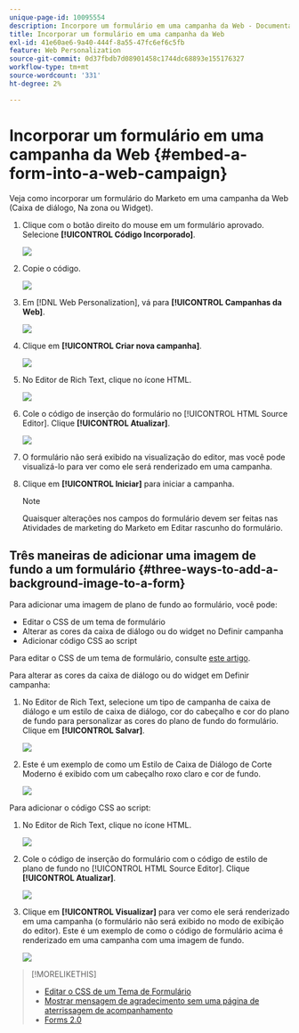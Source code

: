 ```yaml
---
unique-page-id: 10095554
description: Incorpore um formulário em uma campanha da Web - Documentação do Marketo - Documentação do produto
title: Incorporar um formulário em uma campanha da Web
exl-id: 41e60ae6-9a40-444f-8a55-47fc6ef6c5fb
feature: Web Personalization
source-git-commit: 0d37fbdb7d08901458c1744dc68893e155176327
workflow-type: tm+mt
source-wordcount: '331'
ht-degree: 2%

---
```


# Incorporar um formulário em uma campanha da Web {#embed-a-form-into-a-web-campaign}

Veja como incorporar um formulário do Marketo em uma campanha da Web (Caixa de diálogo, Na zona ou Widget).

1. Clique com o botão direito do mouse em um formulário aprovado. Selecione **[!UICONTROL Código Incorporado]**.

   ![](assets/image2015-12-16-10-3a58-3a39.png)

1. Copie o código.

   ![](assets/image2015-12-16-11-3a16-3a24.png)

1. Em [!DNL Web Personalization], vá para **[!UICONTROL Campanhas da Web]**.

   ![](assets/web-campaigns-hand-7.jpg)

1. Clique em **[!UICONTROL Criar nova campanha]**.

   ![](assets/create-new-web-campaign-hand-1.jpg)

1. No Editor de Rich Text, clique no ícone HTML.

   ![](assets/five-1.png)

1. Cole o código de inserção do formulário no [!UICONTROL HTML Source Editor]. Clique **[!UICONTROL Atualizar]**.

   ![](assets/six-1.png)

1. O formulário não será exibido na visualização do editor, mas você pode visualizá-lo para ver como ele será renderizado em uma campanha.

1. Clique em **[!UICONTROL Iniciar]** para iniciar a campanha.

   >[!NOTE]
   >
   >Quaisquer alterações nos campos do formulário devem ser feitas nas Atividades de marketing do Marketo em Editar rascunho do formulário.

## Três maneiras de adicionar uma imagem de fundo a um formulário {#three-ways-to-add-a-background-image-to-a-form}

Para adicionar uma imagem de plano de fundo ao formulário, você pode:

* Editar o CSS de um tema de formulário
* Alterar as cores da caixa de diálogo ou do widget no Definir campanha
* Adicionar código CSS ao script

Para editar o CSS de um tema de formulário, consulte [este artigo](/help/marketo/product-docs/demand-generation/forms/form-design/edit-the-css-of-a-form-theme.md).

Para alterar as cores da caixa de diálogo ou do widget em Definir campanha:

1. No Editor de Rich Text, selecione um tipo de campanha de caixa de diálogo e um estilo de caixa de diálogo, cor do cabeçalho e cor do plano de fundo para personalizar as cores do plano de fundo do formulário. Clique em **[!UICONTROL Salvar]**.

   ![](assets/image2015-12-29-18-3a28-3a31.png)

1. Este é um exemplo de como um Estilo de Caixa de Diálogo de Corte Moderno é exibido com um cabeçalho roxo claro e cor de fundo.

   ![](assets/image2015-12-29-18-3a27-3a31.png)

Para adicionar o código CSS ao script:

1. No Editor de Rich Text, clique no ícone HTML.

   ![](assets/image2015-12-29-17-3a56-3a13.png)

1. Cole o código de inserção do formulário com o código de estilo de plano de fundo no [!UICONTROL HTML Source Editor]. Clique **[!UICONTROL Atualizar]**.

   ![](assets/image2015-12-29-18-3a1-3a15.png)

1. Clique em **[!UICONTROL Visualizar]** para ver como ele será renderizado em uma campanha (o formulário não será exibido no modo de exibição do editor). Este é um exemplo de como o código de formulário acima é renderizado em uma campanha com uma imagem de fundo.

   ![](assets/image2015-12-29-18-3a20-3a35.png)

>[!MORELIKETHIS]
>
>* [Editar o CSS de um Tema de Formulário](/help/marketo/product-docs/demand-generation/forms/form-design/edit-the-css-of-a-form-theme.md)
>* [Mostrar mensagem de agradecimento sem uma página de aterrissagem de acompanhamento](https://developers.marketo.com/blog/show-thank-you-message-without-a-follow-up-landing-page/)
>* [Forms 2.0](https://experienceleague.adobe.com/en/docs/marketo-developer/marketo/javascriptapi/forms-api-reference)
